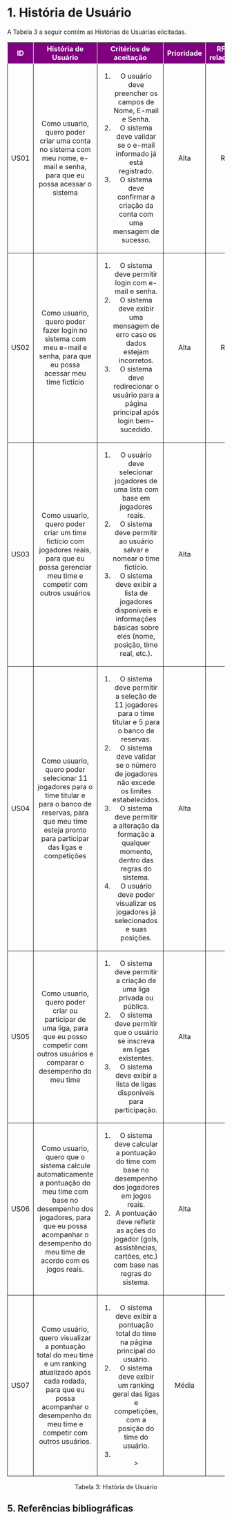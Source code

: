 # 1. História de Usuário

A Tabela 3 a seguir contém as Histórias de Usuárias elicitadas. 

<table>
    <thead>
        <tr style="background-color: purple; color: white" >
            <th style="border-style:solid;border-width:1px;text-align:center">ID</th>
            <th style="border-style:solid;border-width:1px;text-align:center">História de Usuário</th>
            <th style="border-style:solid;border-width:1px;text-align:center">Critérios de aceitação</th>
            <th style="border-style:solid;border-width:1px;text-align:center">Prioridade</th>
            <th style="border-style:solid;border-width:1px;text-align:center">RF/RNF relacionado</th>
        </tr>
    </thead>
    <tbody>
        <tr>
            <span id="ustory-01"></span>
            <td style="border-style:solid;border-width:1px;text-align:center;vertical-align:middle" rowspan="1">US01</td>
            <td style="border-style:solid;border-width:1px;text-align:center;vertical-align:middle" rowspan="1">Como usuario, quero poder criar uma conta no sistema com meu nome, e-mail e senha, para que eu possa acessar o sistema</td>
              <td style="border-style:solid;border-width:1px;text-align:center;vertical-align:middle" rowspan="1"><ol><li>O usuário deve preencher os campos de Nome, E-mail e Senha.</li><li> O sistema deve validar se o e-mail informado já está registrado.</li><li>O sistema deve confirmar a criação da conta com uma mensagem de sucesso.</li></ol></td>
            <td style="border-style:solid;border-width:1px;text-align:center;vertical-align:middle">Alta</td>
            <td style="border-style:solid;border-width:1px;text-align:center;vertical-align:middle">RF01</td>
        </tr>
        <tr>
            <span id="ustory-01"></span>
            <td style="border-style:solid;border-width:1px;text-align:center;vertical-align:middle" rowspan="1">US02</td>
            <td style="border-style:solid;border-width:1px;text-align:center;vertical-align:middle" rowspan="1">Como usuario, quero poder fazer login no sistema com meu e-mail e senha, para que eu possa acessar meu time fictício</td>
            <td style="border-style:solid;border-width:1px;text-align:center;vertical-align:middle" rowspan="1"><ol><li>O sistema deve permitir login com e-mail e senha.</li><li>O sistema deve exibir uma mensagem de erro caso os dados estejam incorretos.</li><li>O sistema deve redirecionar o usuário para a página principal após login bem-sucedido.</li></ol></td>
            <td style="border-style:solid;border-width:1px;text-align:center;vertical-align:middle"> Alta </td>
            <td style="border-style:solid;border-width:1px;text-align:center;vertical-align:middle">RF02</td>
        </tr>
        <tr>
            <span id="ustory-01"></span>
            <td style="border-style:solid;border-width:1px;text-align:center;vertical-align:middle" rowspan="1">US03</td>
            <td style="border-style:solid;border-width:1px;text-align:center;vertical-align:middle" rowspan="1">Como usuario, quero poder criar um time fictício com jogadores reais, para que eu possa gerenciar meu time e competir com outros usuários</td>
            <td style="border-style:solid;border-width:1px;text-align:center;vertical-align:middle" rowspan="1"><ol><li>O usuário deve selecionar jogadores de uma lista com base em jogadores reais.</li><li>O sistema deve permitir ao usuário salvar e nomear o time fictício.</li><li>O sistema deve exibir a lista de jogadores disponíveis e informações básicas sobre eles (nome, posição, time real, etc.).</li></ol></td>
            <td style="border-style:solid;border-width:1px;text-align:center;vertical-align:middle">Alta</td>
            <td style="border-style:solid;border-width:1px;text-align:center;vertical-align:middle">-</td>
        </tr>
        <tr>
            <span id="ustory-01"></span>
            <td style="border-style:solid;border-width:1px;text-align:center;vertical-align:middle" rowspan="1">US04</td>
            <td style="border-style:solid;border-width:1px;text-align:center;vertical-align:middle" rowspan="1">Como usuario, quero poder selecionar 11 jogadores para o time titular e para o banco de reservas, para que meu time esteja pronto para participar das ligas e competições</td>
            <td style="border-style:solid;border-width:1px;text-align:center;vertical-align:middle" rowspan="1"><ol><li>O sistema deve permitir a seleção de 11 jogadores para o time titular e 5 para o banco de reservas.</li><li>O sistema deve validar se o número de jogadores não excede os limites estabelecidos.</li><li>O sistema deve permitir a alteração da formação a qualquer momento, dentro das regras do sistema.</li><li>O usuário deve poder visualizar os jogadores já selecionados e suas posições.</li></ol></td>
            <td style="border-style:solid;border-width:1px;text-align:center;vertical-align:middle">Alta</td>
            <td style="border-style:solid;border-width:1px;text-align:center;vertical-align:middle">-</td>
        </tr>
        <tr>
            <span id="ustory-01"></span>
            <td style="border-style:solid;border-width:1px;text-align:center;vertical-align:middle" rowspan="1">US05</td>
            <td style="border-style:solid;border-width:1px;text-align:center;vertical-align:middle" rowspan="1">Como usuario, quero poder criar ou participar de uma liga, para que eu posso competir com outros usuários e comparar o desempenho do meu time</td>
            <td style="border-style:solid;border-width:1px;text-align:center;vertical-align:middle" rowspan="1"><ol><li>O sistema deve permitir a criação de uma liga privada ou pública.</li><li>O sistema deve permitir que o usuário se inscreva em ligas existentes.</li><li>O sistema deve exibir a lista de ligas disponíveis para participação.</li></ol></td>
            <td style="border-style:solid;border-width:1px;text-align:center;vertical-align:middle">Alta</td>
            <td style="border-style:solid;border-width:1px;text-align:center;vertical-align:middle">-</td>
        </tr>
        <tr>
            <span id="ustory-01"></span>
            <td style="border-style:solid;border-width:1px;text-align:center;vertical-align:middle" rowspan="1">US06</td>
            <td style="border-style:solid;border-width:1px;text-align:center;vertical-align:middle" rowspan="1">Como usuario, quero que o sistema calcule automaticamente a pontuação do meu time com base no desempenho dos jogadores, para que eu possa acompanhar o desempenho do meu time de acordo com os jogos reais.</td>
            <td style="border-style:solid;border-width:1px;text-align:center;vertical-align:middle" rowspan="1"><ol><li>O sistema deve calcular a pontuação do time com base no desempenho dos jogadores em jogos reais.</li><li>A pontuação deve refletir as ações do jogador (gols, assistências, cartões, etc.) com base nas regras do sistema.</li></ol></td>
            <td style="border-style:solid;border-width:1px;text-align:center;vertical-align:middle">Alta</td>
            <td style="border-style:solid;border-width:1px;text-align:center;vertical-align:middle">-</td>
        </tr>
        <tr>
            <span id="ustory-01"></span>
            <td style="border-style:solid;border-width:1px;text-align:center;vertical-align:middle" rowspan="1">US07</td>
            <td style="border-style:solid;border-width:1px;text-align:center;vertical-align:middle" rowspan="1">Como usuário, quero visualizar a pontuação total do meu time e um ranking atualizado após cada rodada, para que eu possa acompanhar o desempenho do meu time e competir com outros usuários.</td>
            <td style="border-style:solid;border-width:1px;text-align:center;vertical-align:middle" rowspan="1"><ol><li>O sistema deve exibir a pontuação total do time na página principal do usuário.</li><li>O sistema deve exibir um ranking geral das ligas e competições, com a posição do time do usuário.</li<li></li><li></li>></ol></td>
            <td style="border-style:solid;border-width:1px;text-align:center;vertical-align:middle">Média</td>
            <td style="border-style:solid;border-width:1px;text-align:center;vertical-align:middle">-</td>
        </tr>
</table>

<div style="text-align: center">
<p>Tabela 3: História de Usuário</p>
</div>

## 5. Referências bibliográficas
